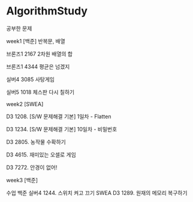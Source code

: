 # AlgorithmStudy

공부한 문제

week1 [백준] 반복문, 배열

브론즈1	2167	2차원 배열의 합

브론즈1	4344	평균은 넘겠지

실버4	3085	사탕게임

실버5	1018 	체스판 다시 칠하기


week2 [SWEA]

D3	1208. [S/W 문제해결 기본] 1일차 - Flatten

D3	1234. [S/W 문제해결 기본] 10일차 - 비밀번호 

D3	2805. 농작물 수확하기

D3	4615. 재미있는 오셀로 게임

D3	7272. 안경이 없어!


week3 [백준]

수업
백준	실버4	1244. 스위치 켜고 끄기
SWEA	D3	1289. 원재의 메모리 복구하기